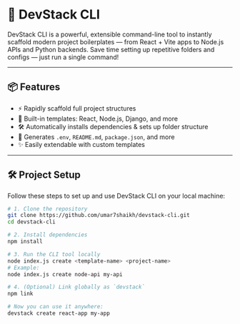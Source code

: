 # 🚀 DevStack CLI

DevStack CLI is a powerful, extensible command-line tool to instantly scaffold modern project boilerplates — from React + Vite apps to Node.js APIs and Python backends. Save time setting up repetitive folders and configs — just run a single command!

---

## 📦 Features

- ⚡ Rapidly scaffold full project structures
- 🧱 Built-in templates: React, Node.js, Django, and more
- 🛠️ Automatically installs dependencies & sets up folder structure
- 📂 Generates `.env`, `README.md`, `package.json`, and more
- ✨ Easily extendable with custom templates

---

## 🛠️ Project Setup

Follow these steps to set up and use DevStack CLI on your local machine:

```bash
# 1. Clone the repository
git clone https://github.com/umar7shaikh/devstack-cli.git
cd devstack-cli

# 2. Install dependencies
npm install

# 3. Run the CLI tool locally
node index.js create <template-name> <project-name>
# Example:
node index.js create node-api my-api

# 4. (Optional) Link globally as `devstack`
npm link

# Now you can use it anywhere:
devstack create react-app my-app

